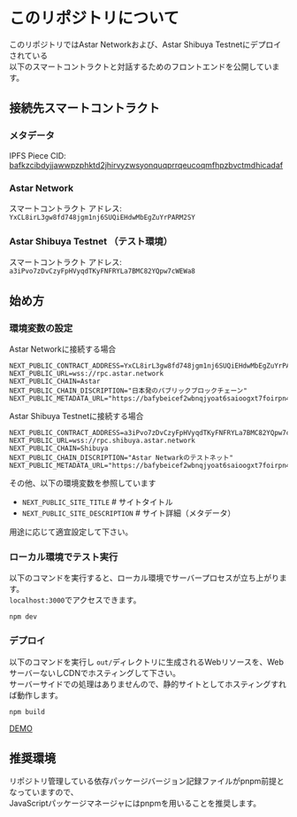 # このリポジトリについて

このリポジトリではAstar Networkおよび、Astar Shibuya Testnetにデプロイされている  
以下のスマートコントラクトと対話するためのフロントエンドを公開しています。

## 接続先スマートコントラクト

### メタデータ

IPFS Piece CID: [bafkzcibdyjjawwpzphktd2jhirvyzwsyonquqprrqeucoqmfhpzbvctmdhicadaf](https://bafybeicef2wbnqjyoat6saioogxt7foirpn4eqv7ojvslrzmozzkfpfivi.ipfs.w3s.link/metadata.json)

### Astar Network

スマートコントラクト アドレス: `YxCL8irL3gw8fd748jgm1nj6SUQiEHdwMbEgZuYrPARM2SY`

### Astar Shibuya Testnet （テスト環境）

スマートコントラクト アドレス: `a3iPvo7zDvCzyFpHVyqdTKyFNFRYLa7BMC82YQpw7cWEWa8`

## 始め方

### 環境変数の設定

Astar Networkに接続する場合

``` shell
NEXT_PUBLIC_CONTRACT_ADDRESS=YxCL8irL3gw8fd748jgm1nj6SUQiEHdwMbEgZuYrPARM2SY
NEXT_PUBLIC_URL=wss://rpc.astar.network
NEXT_PUBLIC_CHAIN=Astar
NEXT_PUBLIC_CHAIN_DISCRIPTION="日本発のパブリックブロックチェーン"
NEXT_PUBLIC_METADATA_URL="https://bafybeicef2wbnqjyoat6saioogxt7foirpn4eqv7ojvslrzmozzkfpfivi.ipfs.w3s.link/metadata.json"
```

Astar Shibuya Testnetに接続する場合

``` shell
NEXT_PUBLIC_CONTRACT_ADDRESS=a3iPvo7zDvCzyFpHVyqdTKyFNFRYLa7BMC82YQpw7cWEWa8
NEXT_PUBLIC_URL=wss://rpc.shibuya.astar.network
NEXT_PUBLIC_CHAIN=Shibuya
NEXT_PUBLIC_CHAIN_DISCRIPTION="Astar Netwarkのテストネット"
NEXT_PUBLIC_METADATA_URL="https://bafybeicef2wbnqjyoat6saioogxt7foirpn4eqv7ojvslrzmozzkfpfivi.ipfs.w3s.link/metadata.json"
```

その他、以下の環境変数を参照しています

- `NEXT_PUBLIC_SITE_TITLE`  # サイトタイトル
- `NEXT_PUBLIC_SITE_DESCRIPTION` # サイト詳細（メタデータ）

用途に応じて適宜設定して下さい。

### ローカル環境でテスト実行

以下のコマンドを実行すると、ローカル環境でサーバープロセスが立ち上がります。  
`localhost:3000`でアクセスできます。

``` shell
npm dev
```

### デプロイ

以下のコマンドを実行し `out/`ディレクトリに生成されるWebリソースを、WebサーバーないしCDNでホスティングして下さい。  
サーバーサイドでの処理はありませんので、静的サイトとしてホスティングすれば動作します。

``` shell
npm build
```

[DEMO](https://demo.achievements.work/)

## 推奨環境

リポジトリ管理している依存パッケージバージョン記録ファイルがpnpm前提となっていますので、  
JavaScriptパッケージマネージャにはpnpmを用いることを推奨します。
